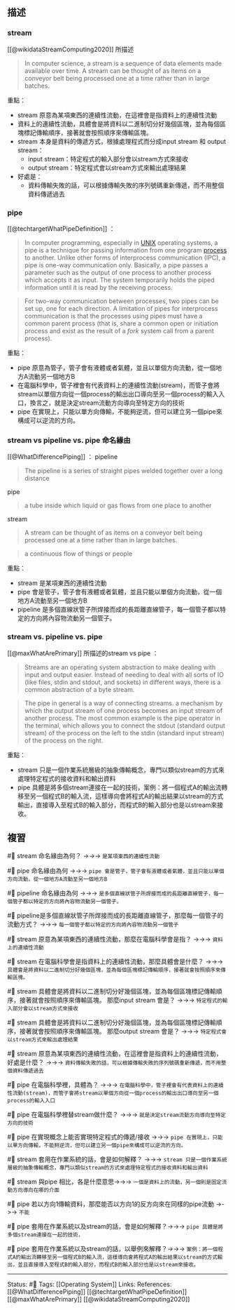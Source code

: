 ## 描述


  

### stream

[[@wikidataStreamComputing2020]] 所描述
> In computer science, a stream is a sequence of data elements made available over time. A stream can be thought of as items on a conveyor belt being processed one at a time rather than in large batches. 





重點：
- stream 原意為某項東西的連續性流動，在這裡會是指資料上的連續性流動
- 資料上的連續性流動，具體會是將資料以二進制切分好幾個區塊，並為每個區塊標記傳輸順序，接著就會按照順序來傳輸區塊。
- stream 本身是資料的傳遞方式，根據處理程式而分成input stream 和 output stream：
	- input stream：特定程式的輸入部分會以stream方式來接收
	- output stream：特定程式會以stream方式來輸出處理結果
- 好處是：
	- 資料傳輸失敗的話，可以根據傳輸失敗的序列號碼重新傳遞，而不用整個資料傳遞過去


### pipe
[[@techtargetWhatPipeDefinition]] ：
> In computer programming, especially in [UNIX](https://www.techtarget.com/searchdatacenter/definition/Unix) operating systems, a pipe is a technique for passing information from one program [process](https://www.techtarget.com/whatis/definition/process) to another. Unlike other forms of interprocess communication (IPC), a pipe is one-way communication only. Basically, a pipe passes a parameter such as the output of one process to another process which accepts it as input. The system temporarily holds the piped information until it is read by the receiving process.

> For two-way communication between processes, two pipes can be set up, one for each direction. A limitation of pipes for interprocess communication is that the processes using pipes must have a common parent process (that is, share a common open or initiation process and exist as the result of a _fork_ system call from a parent process).


重點：
- pipe 原意為管子，管子會有液體或者氣體，並且以單個方向流動，從一個地方A流動另一個地方B
- 在電腦科學中，管子裡會有代表資料上的連續性流動(stream)，而管子會將stream以單個方向從一個process的輸出出口導向至另一個process的輸入入口，換言之，就是決定stream流動方向導向至特定方向的技術
- pipe 在實現上，只能以單方向傳輸，不能夠逆流，但可以建立另一個pipe來構成可以逆流的方向。

### stream vs pipeline vs. pipe 命名緣由

[[@WhatDifferencePiping]] ：
pipeline
> The pipeline is a series of straight pipes welded together over a long distance

pipe
> a tube inside which liquid or gas flows from one place to another

stream
> A stream can be thought of as items on a conveyor belt being processed one at a time rather than in large batches.

> a continuous flow of things or people


重點：
- stream 是某項東西的連續性流動
- pipe 會是管子，管子會有液體或者氣體，並且只能以單個方向流動，從一個地方A流動至另一個地方B
- pipeline 是多個直線狀管子所焊接而成的長距離直線管子，每一個管子都以特定的方向將內容物流動另一個管子。

### stream vs. pipeline vs. pipe

[[@maxWhatArePrimary]] 所描述的stream vs pipe ：
> Streams are an operating system abstraction to make dealing with input and output easier. Instead of needing to deal with all sorts of IO (like files, stdin and stdout, and sockets) in different ways, there is a common abstraction of a byte stream.

> The pipe in general is a way of connecting streams. a mechanism by which the output stream of one process becomes an input stream of another process. The most common example is the pipe operator in the terminal, which allows you to connect the stdout (standard output stream) of the process on the left to the stdin (standard input stream) of the process on the right.


重點：
- stream 只是一個作業系統層級的抽象傳輸概念，專門以類似stream的方式來處理特定程式的接收資料和輸出資料
- pipe 具體是將多個stream連接在一起的技術，案例：將一個程式A的輸出流轉移至另一個程式B的輸入流，這樣導向會將程式A的輸出結果以stream的方式輸出，直接導入至程式B的輸入部分，而程式B的輸入部分也是以stream來接收。

## 複習
#🧠 stream 命名緣由為何？ ->->-> `是某項東西的連續性流動`
<!--SR:!2022-08-15,2,248-->

#🧠 pipe 命名緣由為何 ->->-> `pipe 會是管子，管子會有液體或者氣體，並且只能以單個方向流動，從一個地方A流動至另一個地方B`
<!--SR:!2022-08-15,2,248-->


#🧠 pipeline 命名緣由為何 ->->-> `是多個直線狀管子所焊接而成的長距離直線管子，每一個管子都以特定的方向將內容物流動另一個管子。`
<!--SR:!2022-08-16,3,250-->

#🧠 pipeline是多個直線狀管子所焊接而成的長距離直線管子，那麼每一個管子的流動方式？ ->->-> `每一個管子都以特定的方向將內容物流動另一個管子`
<!--SR:!2022-08-15,2,248-->


#🧠 stream 原意為某項東西的連續性流動，那麼在電腦科學會是指？ ->->-> `資料上的連續性流動`
<!--SR:!2022-08-15,2,248-->


#🧠 stream 在電腦科學會是指資料上的連續性流動，那麼具體會是什麼？ ->->-> `具體會是將資料以二進制切分好幾個區塊，並為每個區塊標記傳輸順序，接著就會按照順序來傳輸區塊。`
<!--SR:!2022-08-16,3,250-->

#🧠 stream 具體會是將資料以二進制切分好幾個區塊，並為每個區塊標記傳輸順序，接著就會按照順序來傳輸區塊。 那麼input stream 會是？  ->->-> `特定程式的輸入部分會以stream方式來接收`
<!--SR:!2022-08-16,3,250-->

#🧠 stream 具體會是將資料以二進制切分好幾個區塊，並為每個區塊標記傳輸順序，接著就會按照順序來傳輸區塊。 那麼output stream 會是？ ->->-> `特定程式會以stream方式來輸出處理結果`
<!--SR:!2022-08-16,3,250-->


#🧠 stream 原意為某項東西的連續性流動，在這裡會是指資料上的連續性流動，好處是什麼？ ->->-> `資料傳輸失敗的話，可以根據傳輸失敗的序列號碼重新傳遞，而不用整個資料傳遞過去`
<!--SR:!2022-08-16,3,250-->

#🧠 pipe 在電腦科學裡，具體為？ ->->-> `在電腦科學中，管子裡會有代表資料上的連續性流動(stream)，而管子會將stream以單個方向從一個process的輸出出口導向至另一個process的輸入入口`
<!--SR:!2022-08-15,1,210-->

#🧠 pipe 在電腦科學裡替stream做什麼？ ->->-> `就是決定stream流動方向導向至特定方向的技術`
<!--SR:!2022-08-15,2,248-->

#🧠 pipe 在實現概念上能否實現特定程式的傳遞/接收 ->->-> `pipe 在實現上，只能以單方向傳輸，不能夠逆流，但可以建立另一個pipe來構成可以逆流的方向。`
<!--SR:!2022-08-15,2,248-->


#🧠 stream 套用在作業系統的話，會是如何解釋？ ->->-> `stream 只是一個作業系統層級的抽象傳輸概念，專門以類似stream的方式來處理特定程式的接收資料和輸出資料`
<!--SR:!2022-08-15,2,248-->

#🧠 stream 與pipe 相比，各是什麼意思->->-> `一個是資料上的流動，另一個則是固定流動方向導向在哪的介面`
<!--SR:!2022-08-15,2,248-->

#🧠 pipe 若以方向1傳輸資料，那麼能否以方向1的反方向來在同樣的pipe流動 ->->-> `不能`
<!--SR:!2022-08-15,2,248-->

#🧠 pipe 套用在作業系統以及stream的話，會是如何解釋？->->-> `pipe 具體是將多個stream連接在一起的技術，`
<!--SR:!2022-08-15,2,248-->

#🧠 pipe 套用在作業系統以及stream的話，以舉例來解釋？->->-> `案例：將一個程式A的輸出流轉移至另一個程式B的輸入流，這樣導向會將程式A的輸出結果以stream的方式輸出，並且直接導入至程式B的輸入部分，而程式B的輸入部分也是以stream來接收。`
<!--SR:!2022-08-16,2,247-->

---
Status: #🌱 
Tags:
[[Operating System]]
Links:
References:
[[@WhatDifferencePiping]]
[[@techtargetWhatPipeDefinition]]
[[@maxWhatArePrimary]]
[[@wikidataStreamComputing2020]]